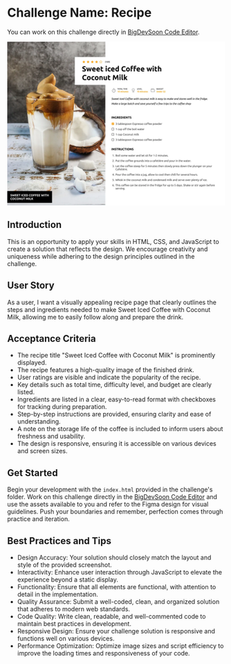 # Challenge Name: Recipe

You can work on this challenge directly in [BigDevSoon Code Editor](https://app.bigdevsoon.me/challenges/recipe/browser).

![Recipe Design](./design.png)

## Introduction

This is an opportunity to apply your skills in HTML, CSS, and JavaScript to create a solution that reflects the design. We encourage creativity and uniqueness while adhering to the design principles outlined in the challenge.

## User Story

As a user, I want a visually appealing recipe page that clearly outlines the steps and ingredients needed to make Sweet Iced Coffee with Coconut Milk, allowing me to easily follow along and prepare the drink.

## Acceptance Criteria

- The recipe title "Sweet Iced Coffee with Coconut Milk" is prominently displayed.
- The recipe features a high-quality image of the finished drink.
- User ratings are visible and indicate the popularity of the recipe.
- Key details such as total time, difficulty level, and budget are clearly listed.
- Ingredients are listed in a clear, easy-to-read format with checkboxes for tracking during preparation.
- Step-by-step instructions are provided, ensuring clarity and ease of understanding.
- A note on the storage life of the coffee is included to inform users about freshness and usability.
- The design is responsive, ensuring it is accessible on various devices and screen sizes.

## Get Started

Begin your development with the `index.html` provided in the challenge's folder. Work on this challenge directly in the [BigDevSoon Code Editor](https://app.bigdevsoon.me/challenges/recipe/browser) and use the assets available to you and refer to the Figma design for visual guidelines. Push your boundaries and remember, perfection comes through practice and iteration.

## Best Practices and Tips

- Design Accuracy: Your solution should closely match the layout and style of the provided screenshot.
- Interactivity: Enhance user interaction through JavaScript to elevate the experience beyond a static display.
- Functionality: Ensure that all elements are functional, with attention to detail in the implementation.
- Quality Assurance: Submit a well-coded, clean, and organized solution that adheres to modern web standards.
- Code Quality: Write clean, readable, and well-commented code to maintain best practices in development.
- Responsive Design: Ensure your challenge solution is responsive and functions well on various devices.
- Performance Optimization: Optimize image sizes and script efficiency to improve the loading times and responsiveness of your code.
